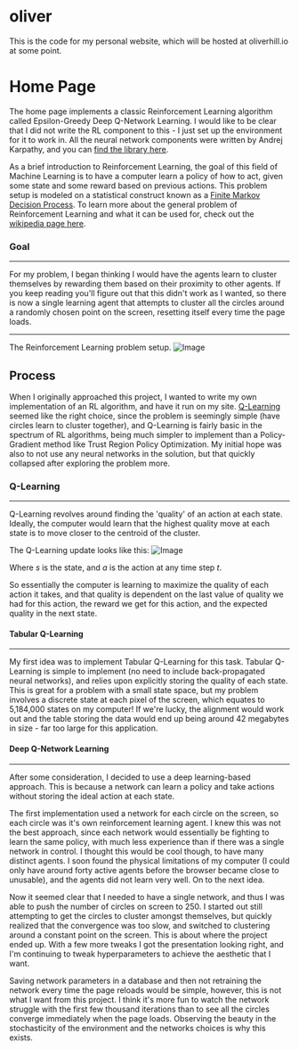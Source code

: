 # oliver

This is the code for my personal website, which will be hosted at oliverhill.io at some point.

# Home Page

The home page implements a classic Reinforcement Learning algorithm called Epsilon-Greedy Deep Q-Network Learning.  I would like to be clear that I did not write the RL component to this - I just set up the environment for it to work in.  All the neural network components were written by Andrej Karpathy, and you can [find the library here](https://github.com/karpathy/reinforcejs).

As a brief introduction to Reinforcement Learning, the goal of this field of Machine Learning
is to have a computer learn a policy of how to act, given some state and some reward based
on previous actions.  This problem setup is modeled on a statistical construct known as a  [Finite Markov Decision Process](https://en.wikipedia.org/wiki/Markov_decision_process).  To learn more about the general problem of Reinforcement Learning and what it can be used for, check out the [wikipedia page here](https://en.wikipedia.org/wiki/Reinforcement_learning).

### Goal
---

For my problem, I began thinking I would have the agents learn to cluster themselves by rewarding them based on their proximity to other agents.  If you keep reading you'll figure out that this didn't work as I wanted, so there is now a single learning agent that attempts to cluster all the circles around a randomly chosen point on the screen, resetting itself every time the page loads.

---

The Reinforcement Learning problem setup.
![Image](https://d3ansictanv2wj.cloudfront.net/image3-5f8cbb1fb6fb9132fef76b13b8687bfc.png)

## Process

When I originally approached this project, I wanted to write my own implementation of an RL algorithm, and have it run on my site.  [Q-Learning](https://en.wikipedia.org/wiki/Q-learning) seemed like the right choice, since the problem is seemingly simple (have circles learn to cluster together), and Q-Learning is fairly basic in the spectrum of RL algorithms, being much simpler to implement than a Policy-Gradient method like Trust Region Policy Optimization. My initial hope was also to not use any neural networks in the solution, but that quickly collapsed after exploring the problem more.  

### Q-Learning
---
Q-Learning revolves around finding the 'quality' of an action at each state. Ideally, the computer would learn that the highest quality move at each state is to move closer to the centroid of the cluster.

The Q-Learning update looks like this:
![Image](https://cdn-images-1.medium.com/max/1600/0*q8Dnp4guvDD230if.)

Where _s_ is the state, and _a_ is the action at any time step _t_.

So essentially the computer is learning to maximize the quality of each action it takes, and that quality is dependent on the last value of quality we had for this action, the reward we get for this action, and the expected quality in the next state.

#### Tabular Q-Learning
---

My first idea was to implement Tabular Q-Learning for this task.  Tabular Q-Learning is simple to implement (no need to include back-propagated neural networks), and relies upon explicitly storing the quality of each state.  This is great for a problem with a small state space, but my problem involves a discrete state at each pixel of the screen, which equates to 5,184,000 states on my computer! If we're lucky, the alignment would work out and the table storing the data would end up being around 42 megabytes in size - far too large for this application.

#### Deep Q-Network Learning
---

After some consideration, I decided to use a deep learning-based approach.  This is because a network can learn a policy and take actions without storing the ideal action at each state.  

The first implementation used a network for each circle on the screen, so each circle was it's own reinforcement learning agent.  I knew this was not the best approach, since each network would essentially be fighting to learn the same policy, with much less experience than if there was a single network in control.  I thought this would be cool though, to have many distinct agents.  I soon found the physical limitations of my computer (I could only have around forty active agents before the browser became close to unusable), and the agents did not learn very well. On to the next idea.

Now it seemed clear that I needed to have a single network, and thus I was able to push the number of circles on screen to 250.  I started out still attempting to get the circles to cluster amongst themselves, but quickly realized that the convergence was too slow, and switched to clustering around a constant point on the screen.  This is about where the project ended up.  With a few more tweaks I got the presentation looking right, and I'm continuing to tweak hyperparameters to achieve the aesthetic that I want.

Saving network parameters in a database and then not retraining the network every time the page reloads would be simple, however, this is not what I want from this project.  I think it's more fun to watch the network struggle with the first few thousand iterations than to see all the circles converge immediately when the page loads.  Observing the beauty in the stochasticity of the environment and the networks choices is why this exists.
